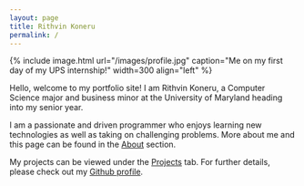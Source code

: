 ```yaml
---
layout: page
title: Rithvin Koneru
permalink: /
---
```


{% include image.html url="/images/profile.jpg" caption="Me on my first day of my UPS internship!" width=300 align="left" %}

Hello, welcome to my portfolio site! I am Rithvin Koneru, a Computer Science major and business minor at the University of Maryland heading into my senior year.

I am a passionate and driven programmer who enjoys learning new technologies as well as taking on challenging problems. More about me and this page can be found in the <a href="/about">About</a> section. 

My projects can be viewed under the <a href="/projects">Projects</a> tab. For further details, please check out my <a href="https://github.com/RithvinK">Github profile</a>.


